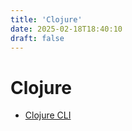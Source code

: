 ```yaml
---
title: 'Clojure'
date: 2025-02-18T18:40:10
draft: false
---
```


# Clojure

- [Clojure CLI](./clojure-cli/)

